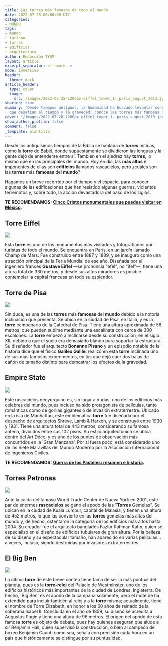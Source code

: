 ```yaml
---
title: Las torres más famosas de todo el mundo
date: 2022-07-28 00:00:00 UTC
categories:
- MUNDO
tags:
- mundo
- turismo
- torres
- edificios
- arquitectura
author: Redacción TYSM
layout: article
excerpt_separator: <!--more-->
mode: immersive
header:
  theme: dark
article_header:
  type: cover
  image:
    src: /images/2022-07-28-1280px-eiffel_tower_1-_paris_august_2013.jpeg
sharing: true
summary: 'Desde tiempos antiguos, la humanidad ha buscado levantar construcciones
  que desafían al tiempo y la gravedad: conoce las torres más famosas del mundo.'
cover: "/images/2022-07-28-1280px-eiffel_tower_1-_paris_august_2013.jpeg"
show_author_profile: false
comment: false
_template: plantilla
---
```







Desde los antiquísimos tiempos de la Biblia se hablaba de **torres** míticas, como la **torre** de Babel, donde supuestamente se dividieron las lenguas y la gente dejó de entenderse entre sí. También en el ajedrez hay **torres**, lo mismo que en las principales del mundo. Hoy en día, las **más altas** e imponentes de ellas son **edificios** llamados rascacielos, pero ¿cuáles son las **torres** más **famosas** del **mundo**?

Hagamos un breve recorrido por el tiempo y el espacio, para conocer algunas de las edificaciones que han resistido algunas guerras, violentos terremotos y, sobre todo, la acción devastadora del paso de los siglos.

**TE RECOMENDAMOS:** [**Cinco Cristos monumentales que puedes visitar en México**](https://blog.tonoysumariachi.com/turismo/2022/09/09/cinco-cristos-monumentales-que-puedes-visitar-en-mexico.html)**.**

## Torre Eiffel

![](https://upload.wikimedia.org/wikipedia/commons/thumb/5/53/Eiffel_tower_from_trocadero.jpg/1024px-Eiffel_tower_from_trocadero.jpg)

Esta **torre** es uno de los monumentos más visitados y fotografiados por turistas de todo el mundo. Se encuentra en París, en un jardín llamado Champ de Mars. Fue construido entre 1887 y 1889, y se inauguró como una atracción principal de la Feria Mundial de ese año. Diseñada por el ingeniero francés **Gustave Eiffel** —se pronuncia "efel", no "ifel"—, tiene una altura total de 330 metros, y desde sus altos miradores es posible contemplar la capital francesa en todo su esplendor.

## Torre de Pisa

![](https://upload.wikimedia.org/wikipedia/commons/thumb/6/66/The_Leaning_Tower_of_Pisa_SB.jpeg/672px-The_Leaning_Tower_of_Pisa_SB.jpeg)

Sin duda, es una de las **torres** más **famosas** del **mundo** debido a la notoria inclinación que presenta. Se ubica en la ciudad de Pisa, en Italia, y es la **torre** campanario de la Catedral de Pisa. Tiene una altura aproximada de 56 metros, que pueden subirse mediante una escalinata con cerca de 300 escalones. La **torre** empezó a inclinarse desde su construcción, en el siglo XII, debido a que el suelo era demasiado blando para soportar la estructura. Su diseñador fue el arquitecto **Bonanno Pisano** y un episodio notable de la historia dice que el físico **Galileo Galilei** realizó en esta **torre** inclinada uno de sus más famosos experimentos, en los que dejó caer dos balas de cañón de tamaño distinto para demostrar los efectos de la gravedad.

## Empire State

![](https://upload.wikimedia.org/wikipedia/commons/thumb/b/b0/Empire_State_Building_during_sunset.jpg/1024px-Empire_State_Building_during_sunset.jpg)

Este rascacielos neoyorquino es, sin lugar a dudas, uno de los edificios más célebres del mundo, pues incluso ha sido protagonista de películas, tanto románticas como de gorilas gigantes o de invasión extraterrestre. Ubicado en la isla de Manhattan, este emblemática **torre** fue diseñada por el despacho de arquitectos Shreve, Lamb & Harkon, y se construyó entre 1930 y 1931. Tiene una altura total de 443 metros, considerando su famosa antena, divididos entre sus 102 pisos. Su estilo arquitectónico se ubica dentro del Art Déco, y es uno de los puntos de observación más concurridos en la 'Gran Manzana'. Por si fuera poco, está considerado uno de las Siete Maravillas del Mundo Moderno por la Asociación Internacional de Ingenieros Civiles.

**TE RECOMENDAMOS:** [**Guerra de los Pasteles: resumen e historia**](https://blog.tonoysumariachi.com/historia/2022/04/20/guerra-de-los-pasteles-resumen-e-historia.html)**.**

## Torres Petronas

![](https://upload.wikimedia.org/wikipedia/commons/thumb/8/85/Petronas_Panorama_II.jpg/466px-Petronas_Panorama_II.jpg)

Ante la caída del famoso World Trade Center de Nueva York en 2001, este par de enormes **rascacielos** se ganó el apodo de las "**Torres** Gemelas". Se ubican en la ciudad de Kuala Lumpur, capital de Malasia, y tienen una altura de 452 metros, lo que las convierte en las **torres** gemelas más altas del mundo y, de hecho, ostentaron la categoría de los edificios más altos hasta 2004. Su creador fue el arquitecto bangladés Fazlur Rahman Kahn, quien se especializó en el diseño de edificios tubulares de gran altura. Por la belleza de su diseño y su espectacular tamaño, han aparecido en varias películas… a veces, incluso, siendo destruidas por invasores extraterrestres.

## El Big Ben

![](https://upload.wikimedia.org/wikipedia/commons/thumb/4/4a/Big_Ben_clocks_20160816.jpg/682px-Big_Ben_clocks_20160816.jpg)

La última **torre** de este breve conteo tiene fama de ser la más puntual del planeta, pues es la **torre-reloj** del Palacio de Westminster, uno de los edificios históricos más importantes de la ciudad de Londres, Inglaterra. De hecho, 'Big Ben' es el apodo de la campana solamente, pero el mote de ha extendido para incluir también al reloj y a la **torre** misma; actualmente, tiene el nombre de Torre Elizabeth, en honor a los 60 años de reinado de la soberana Isabel II. Concluida en el año de 1859, su diseño se acredita a Augustus Pugin y tiene una altura de 96 metros. El origen del apodo de esta famosa **torre** es objeto de debate, pues hay quienes aseguran que alude a sir Benjamin Hall, quien supervisó la construcción, o bien al campeón de boxeo Benjamin Caunt; como sea, señala con precisión cada hora en un país que históricamente se distingue por su puntualidad.

